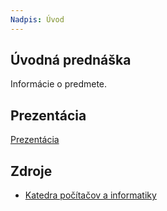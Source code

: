 ```yaml
---
Nadpis: Úvod
---
```


## Úvodná prednáška

Informácie o predmete.

## Prezentácia

[Prezentácia](../slides/01-example.html)

## Zdroje

- [Katedra počítačov a informatiky](https://kpi.fei.tuke.sk/)

